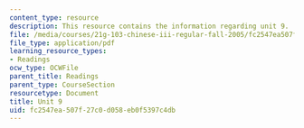 ```yaml
---
content_type: resource
description: This resource contains the information regarding unit 9.
file: /media/courses/21g-103-chinese-iii-regular-fall-2005/fc2547ea507f27c0d058eb0f5397c4db_MIT21G_103F05_unit9.pdf
file_type: application/pdf
learning_resource_types:
- Readings
ocw_type: OCWFile
parent_title: Readings
parent_type: CourseSection
resourcetype: Document
title: Unit 9
uid: fc2547ea-507f-27c0-d058-eb0f5397c4db
---
```

